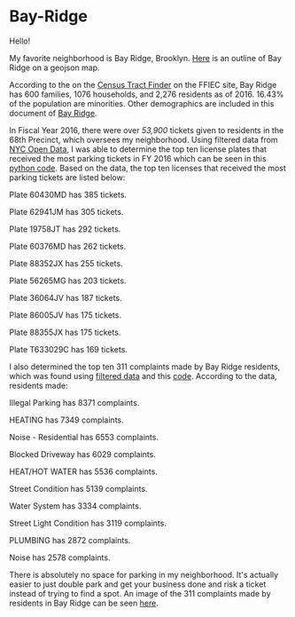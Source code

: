 # Bay-Ridge

Hello!

My favorite neighborhood is Bay Ridge, Brooklyn. [Here](https://github.com/ktheodorakis22/Bay-Ridge/blob/master/map%20(2).geojson) is an outline of Bay Ridge on a geojson map.

According to the on the [Census Tract Finder](https://geomap.ffiec.gov/FFIECGeocMap/GeocodeMap1.aspx) on the FFIEC site, Bay Ridge has 600 families, 1076 households, and 2,276 residents as of 2016. 16.43% of the population are minorities. Other demographics are included in this document of [Bay Ridge](https://github.com/ktheodorakis22/Bay-Ridge/blob/master/seminar%20my%20neighborhood.pdf). 

In Fiscal Year 2016, there were over _53,900_ tickets given to residents in the 68th Precinct, which oversees my neighborhood. Using filtered data from [NYC Open Data](https://data.cityofnewyork.us/City-Government/Parking-Violations-Issued-Fiscal-Year-2016/kiv2-tbus/data), I was able to determine the top ten license plates that received the most parking tickets in FY 2016 which can be seen in this [python code](https://github.com/ktheodorakis22/Bay-Ridge/blob/master/HW%202%20Part%203.py).  Based on the data, the top ten licenses that received the most parking tickets are listed below:

Plate 60430MD has 385 tickets.

Plate 62941JM has 305 tickets.

Plate 19758JT has 292 tickets.

Plate 60376MD has 262 tickets.

Plate 88352JX has 255 tickets.

Plate 56265MG has 203 tickets.

Plate 36064JV has 187 tickets.

Plate 86005JV has 175 tickets.

Plate 88355JX has 175 tickets.

Plate T633029C has 169 tickets.


I also determined the top ten 311 complaints made by Bay Ridge residents, which was found using [filtered data](https://nycopendata.socrata.com/Social-Services/311-Service-Requests-from-2010-to-Present/erm2-nwe9/data) and this [code](https://github.com/ktheodorakis22/Bay-Ridge/blob/master/HW%203%20part%207-8.py). According to the data, residents made:

Illegal Parking has 8371 complaints.

HEATING has 7349 complaints.

Noise - Residential has 6553 complaints.

Blocked Driveway has 6029 complaints.

HEAT/HOT WATER has 5536 complaints.

Street Condition has 5139 complaints.

Water System has 3334 complaints.

Street Light Condition has 3119 complaints.

PLUMBING has 2872 complaints.

Noise has 2578 complaints.


There is absolutely no space for parking in my neighborhood. It's actually easier to just double park and get your business done and risk a ticket instead of trying to find a spot. An image of the 311 complaints made by residents in Bay Ridge can be seen [here](https://github.com/ktheodorakis22/Bay-Ridge/blob/master/311%20Complaints%20Map.png).
